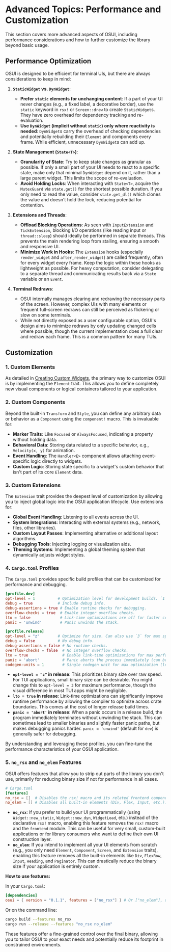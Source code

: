 # Advanced Topics: Performance and Customization

This section covers more advanced aspects of OSUI, including performance considerations and how to further customize the library beyond basic usage.

## Performance Optimization

OSUI is designed to be efficient for terminal UIs, but there are always considerations to keep in mind:

1.  **`StaticWidget` vs. `DynWidget`**:
    *   **Prefer `static` elements for unchanging content**: If a part of your UI never changes (e.g., a fixed label, a decorative border), use the `static` keyword in `rsx!` or `Screen::draw` to create `StaticWidget`s. They have zero overhead for dependency tracking and re-evaluation.
    *   **Use `DynWidget` (implicit without `static`) only where reactivity is needed**: `DynWidget`s carry the overhead of checking dependencies and potentially rebuilding their `Element` and components every frame. While efficient, unnecessary `DynWidget`s can add up.

2.  **State Management (`State<T>`)**:
    *   **Granularity of State**: Try to keep state changes as granular as possible. If only a small part of your UI needs to react to a specific state, make only that minimal `DynWidget` depend on it, rather than a large parent widget. This limits the scope of re-evaluation.
    *   **Avoid Holding Locks**: When interacting with `State<T>`, acquire the `MutexGuard` via `state.get()` for the shortest possible duration. If you only need to read the value, consider `state.get_dl()` which clones the value and doesn't hold the lock, reducing potential for contention.

3.  **Extensions and Threads**:
    *   **Offload Blocking Operations**: As seen with `InputExtension` and `TickExtension`, blocking I/O operations (like reading input or `thread::sleep`) should ideally be performed in separate threads. This prevents the main rendering loop from stalling, ensuring a smooth and responsive UI.
    *   **Minimize Work in Hooks**: The `Extension` hooks (especially `render_widget` and `after_render_widget`) are called frequently, often for every widget every frame. Keep the logic within these hooks as lightweight as possible. For heavy computation, consider delegating to a separate thread and communicating results back via a `State` variable or an `Event`.

4.  **Terminal Redraws**:
    *   OSUI internally manages clearing and redrawing the necessary parts of the screen. However, complex UIs with many elements or frequent full-screen redraws can still be perceived as flickering or slow on some terminals.
    *   While not directly exposed as a user configurable option, OSUI's design aims to minimize redraws by only updating changed cells where possible, though the current implementation does a full clear and redraw each frame. This is a common pattern for many TUIs.

## Customization

### 1. Custom Elements

As detailed in [Creating Custom Widgets](/docs/guides/creating-custom-widgets), the primary way to customize OSUI is by implementing the `Element` trait. This allows you to define completely new visual components or logical containers tailored to your application.

### 2. Custom Components

Beyond the built-in `Transform` and `Style`, you can define any arbitrary data or behavior as a `Component` using the `component!` macro. This is invaluable for:

*   **Marker Traits**: Like `Focused` or `AlwaysFocused`, indicating a property without holding data.
*   **Behavioral Data**: Storing data related to a specific behavior, e.g., `Velocity(x, y)` for animation.
*   **Event Handling**: The `Handler<E>` component allows attaching event-specific logic directly to widgets.
*   **Custom Logic**: Storing state specific to a widget's custom behavior that isn't part of its core `Element` data.

### 3. Custom Extensions

The `Extension` trait provides the deepest level of customization by allowing you to inject global logic into the OSUI application lifecycle. Use extensions for:

*   **Global Event Handling**: Listening to all events across the UI.
*   **System Integrations**: Interacting with external systems (e.g., network, files, other libraries).
*   **Custom Layout Passes**: Implementing alternative or additional layout algorithms.
*   **Debugging Tools**: Injecting logging or visualization aids.
*   **Theming Systems**: Implementing a global theming system that dynamically adjusts widget styles.

### 4. `Cargo.toml` Profiles

The `Cargo.toml` provides specific build profiles that can be customized for performance and debugging.

```toml
[profile.dev]
opt-level = 1          # Optimization level for development builds. `1` is a good balance.
debug = true           # Include debug info.
debug-assertions = true # Enable runtime checks for debugging.
overflow-checks = true  # Enable integer overflow checks.
lto = false             # Link-time optimizations are off for faster compile times.
panic = 'unwind'        # Panic unwinds the stack.

[profile.release]
opt-level = "z"        # Optimize for size. Can also use `3` for max speed.
debug = false          # No debug info.
debug-assertions = false # No runtime checks.
overflow-checks = false  # No integer overflow checks.
lto = true               # Enable link-time optimizations for max performance.
panic = 'abort'          # Panic aborts the process immediately (can be faster).
codegen-units = 1        # Single codegen unit for max optimization (longer compile).
```

*   **`opt-level = "z"` in release**: This prioritizes binary size over raw speed. For TUI applications, small binary size can be desirable. You might change this to `opt-level = 3` for maximum performance, though the visual difference in most TUI apps might be negligible.
*   **`lto = true` in release**: Link-time optimizations can significantly improve runtime performance by allowing the compiler to optimize across crate boundaries. This comes at the cost of longer release build times.
*   **`panic = 'abort'` in release**: When a panic occurs in a release build, the program immediately terminates without unwinding the stack. This can sometimes lead to smaller binaries and slightly faster panic paths, but makes debugging panics harder. `panic = 'unwind'` (default for `dev`) is generally safer for debugging.

By understanding and leveraging these profiles, you can fine-tune the performance characteristics of your OSUI application.

### 5. `no_rsx` and `no_elem` Features

OSUI offers features that allow you to strip out parts of the library you don't use, primarily for reducing binary size if not for performance in all cases.

```toml
# Cargo.toml
[features]
no_rsx = []  # Disables the rsx! macro and its related frontend components.
no_elem = [] # Disables all built-in elements (Div, Flex, Input, etc.).
```

*   **`no_rsx`**: If you prefer to build your UI programmatically (using `Widget::new_static`, `Widget::new_dyn`, `WidgetLoad`, etc.) instead of the declarative `rsx!` macro, enabling this feature removes the `rsx!` macro and the `frontend` module. This can be useful for very small, custom-built applications or for library consumers who want to define their own UI construction layer.
*   **`no_elem`**: If you intend to implement all your UI elements from scratch (e.g., you only need `Element`, `Component`, `Screen`, and `Extension` traits), enabling this feature removes all the built-in elements like `Div`, `FlexRow`, `Input`, `Heading`, and `Paginator`. This can drastically reduce the binary size if your application is entirely custom.

**How to use features:**

In your `Cargo.toml`:

```toml
[dependencies]
osui = { version = "0.1.1", features = ["no_rsx"] } # Or ["no_elem"], or both
```

Or on the command line:

```bash
cargo build --features no_rsx
cargo run --release --features "no_rsx no_elem"
```

These features offer a fine-grained control over the final binary, allowing you to tailor OSUI to your exact needs and potentially reduce its footprint in constrained environments.
